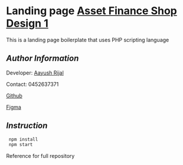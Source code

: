 # Landing page [Asset Finance Shop Design 1](https://www.assetfinanceshop.com.au/)

This is a landing page boilerplate that uses PHP scripting language

## _Author Information_

Developer: [Aayush Rijal](https://www.aayushrijal.net)

Contact: 0452637371

[Github](https://github.com/aayushrijal91/assetFinanceShop1)

[Figma](https://www.figma.com/file/wOQIi1LpvoW6EpYLLxQpw8/Asset-Finance-%26-Compare-Finance?node-id=27-990&t=CQo0PIqzL2R35rLe-0)

## _Instruction_

```bash
 npm install
 npm start
 ```

Reference for full repository
